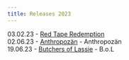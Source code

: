 ```yaml
---
title: Releases 2023
---
```

03.02.23 - [Red Tape Redemption](https://www.theyellinglight.ch/releases/disassembled-man)\
0﻿2.06.23 - [Anthropozän](https://www.theyellinglight.ch/artists/anthropoz%C3%A4n) - Anthropozän\
1﻿9.06.23 - [Butchers of Lassie](https://www.youtube.com/channel/UCHE76IB7j7rFWOzymneJ-hg) - B.o.L